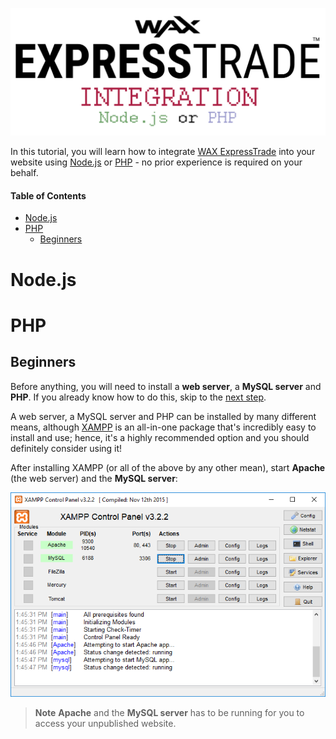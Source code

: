 <p align = "center">
	<img alt = "Header" src = "img/header.png">
</p>

In this tutorial, you will learn how to integrate [WAX ExpressTrade](https://blog.opskins.com/opskins-expresstrade) into your website using [Node.js](#nodejs) or [PHP](#php) - no prior experience is required on your behalf.

#### Table of Contents

* [Node.js](#nodejs)
* [PHP](#php)
	* [Beginners](#beginners)

# Node.js

# PHP

## Beginners

Before anything, you will need to install a **web server**, a **MySQL server** and **PHP**. If you already know how to do this, skip to the [next step](#beginners).

A web server, a MySQL server and PHP can be installed by many different means, although [XAMPP](https://www.apachefriends.org) is an all-in-one package that's incredibly easy to install and use; hence, it's a highly recommended option and you should definitely consider using it!

After installing XAMPP (or all of the above by any other mean), start **Apache** (the web server) and the **MySQL server**:

<img alt = "XAMPP - Start Apache and MySQL Server" src = "img/xampp_start_apache_and_mysql_server.png">

> **Note**
> **Apache** and the **MySQL server** has to be running for you to access your unpublished website.